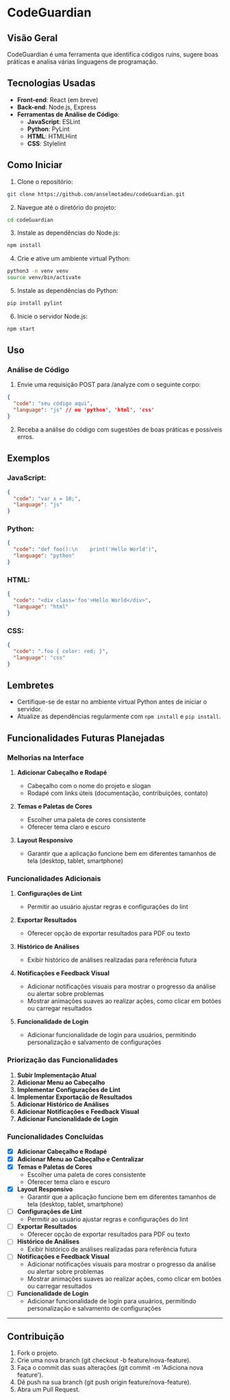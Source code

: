# CodeGuardian

## Visão Geral

CodeGuardian é uma ferramenta que identifica códigos ruins, sugere boas práticas e analisa várias linguagens de programação.

## Tecnologias Usadas

- **Front-end**: React (em breve)
- **Back-end**: Node.js, Express
- **Ferramentas de Análise de Código**:
  - **JavaScript**: ESLint
  - **Python**: PyLint
  - **HTML**: HTMLHint
  - **CSS**: Stylelint

## Como Iniciar

1. Clone o repositório:

```bash
git clone https://github.com/anselmotadeu/codeGuardian.git
```

2. Navegue até o diretório do projeto:

```bash
cd codeGuardian
```

3. Instale as dependências do Node.js:

```bash
npm install
```

4. Crie e ative um ambiente virtual Python:

```bash
python3 -m venv venv
source venv/bin/activate
```

5. Instale as dependências do Python:

```bash
pip install pylint
```

6. Inicie o servidor Node.js:

```bash
npm start
```

## Uso

### Análise de Código

1. Envie uma requisição POST para /analyze com o seguinte corpo:

```json
{
  "code": "seu código aqui",
  "language": "js" // ou 'python', 'html', 'css'
}
```

2. Receba a análise do código com sugestões de boas práticas e possíveis erros.

## Exemplos

### JavaScript:

```json
{
  "code": "var x = 10;",
  "language": "js"
}
```

### Python:

```json
{
  "code": "def foo():\n    print('Hello World')",
  "language": "python"
}
```

### HTML:

```json
{
  "code": "<div class='foo'>Hello World</div>",
  "language": "html"
}
```

### CSS:

```json
{
  "code": ".foo { color: red; }",
  "language": "css"
}
```

## Lembretes

- Certifique-se de estar no ambiente virtual Python antes de iniciar o servidor.
- Atualize as dependências regularmente com `npm install` e `pip install`.

## Funcionalidades Futuras Planejadas

### Melhorias na Interface

1. **Adicionar Cabeçalho e Rodapé**
   - Cabeçalho com o nome do projeto e slogan
   - Rodapé com links úteis (documentação, contribuições, contato)

2. **Temas e Paletas de Cores**
   - Escolher uma paleta de cores consistente
   - Oferecer tema claro e escuro

3. **Layout Responsivo**
   - Garantir que a aplicação funcione bem em diferentes tamanhos de tela (desktop, tablet, smartphone)

### Funcionalidades Adicionais

1. **Configurações de Lint**
   - Permitir ao usuário ajustar regras e configurações do lint

2. **Exportar Resultados**
   - Oferecer opção de exportar resultados para PDF ou texto

3. **Histórico de Análises**
   - Exibir histórico de análises realizadas para referência futura

4. **Notificações e Feedback Visual**
   - Adicionar notificações visuais para mostrar o progresso da análise ou alertar sobre problemas
   - Mostrar animações suaves ao realizar ações, como clicar em botões ou carregar resultados

5. **Funcionalidade de Login**
   - Adicionar funcionalidade de login para usuários, permitindo personalização e salvamento de configurações

### Priorização das Funcionalidades

1. **Subir Implementação Atual**
2. **Adicionar Menu ao Cabeçalho**
3. **Implementar Configurações de Lint**
4. **Implementar Exportação de Resultados**
5. **Adicionar Histórico de Análises**
6. **Adicionar Notificações e Feedback Visual**
7. **Adicionar Funcionalidade de Login**

### Funcionalidades Concluídas

- [x] **Adicionar Cabeçalho e Rodapé**
- [x] **Adicionar Menu ao Cabeçalho e Centralizar**
- [x] **Temas e Paletas de Cores**
  - Escolher uma paleta de cores consistente
  - Oferecer tema claro e escuro
- [x] **Layout Responsivo**
  - Garantir que a aplicação funcione bem em diferentes tamanhos de tela (desktop, tablet, smartphone)
- [ ] **Configurações de Lint**
  - Permitir ao usuário ajustar regras e configurações do lint
- [ ] **Exportar Resultados**
  - Oferecer opção de exportar resultados para PDF ou texto
- [ ] **Histórico de Análises**
  - Exibir histórico de análises realizadas para referência futura
- [ ] **Notificações e Feedback Visual**
  - Adicionar notificações visuais para mostrar o progresso da análise ou alertar sobre problemas
  - Mostrar animações suaves ao realizar ações, como clicar em botões ou carregar resultados
- [ ] **Funcionalidade de Login**
  - Adicionar funcionalidade de login para usuários, permitindo personalização e salvamento de configurações


---

## Contribuição

1. Fork o projeto.
2. Crie uma nova branch (git checkout -b feature/nova-feature).
3. Faça o commit das suas alterações (git commit -m 'Adiciona nova feature').
4. Dê push na sua branch (git push origin feature/nova-feature).
5. Abra um Pull Request.
